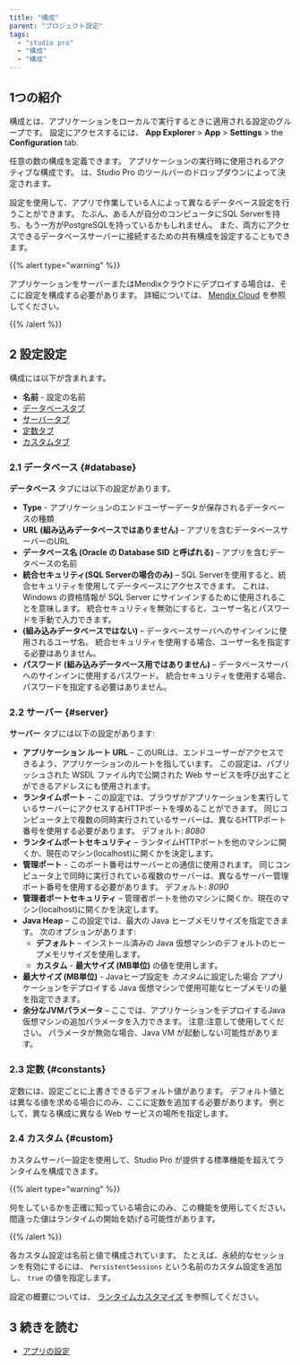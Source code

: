 ```yaml
---
title: "構成"
parent: "プロジェクト設定"
tags:
  - "studio pro"
  - "構成"
  - "構成"
---
```


## 1つの紹介

構成とは、アプリケーションをローカルで実行するときに適用される設定のグループです。 設定にアクセスするには、 **App Explorer** > **App** > **Settings** > the **Configuration** tab.

任意の数の構成を定義できます。 アプリケーションの実行時に使用されるアクティブな構成です。 は、Studio Pro のツールバーのドロップダウンによって決定されます。

設定を使用して、アプリで作業している人によって異なるデータベース設定を行うことができます。 たぶん、ある人が自分のコンピュータにSQL Serverを持ち、もう一方がPostgreSQLを持っているかもしれません。 また、両方にアクセスできるデータベースサーバーに接続するための共有構成を設定することもできます。

{{% alert type="warning" %}}

アプリケーションをサーバーまたはMendixクラウドにデプロイする場合は、そこに設定を構成する必要があります。 詳細については、 [Mendix Cloud](/developerportal/deploy/mendix-cloud-deploy) を参照してください。

{{% /alert %}}

## 2 設定設定

構成には以下が含まれます。

* **名前** - 設定の名前
* [データベースタブ](#database)
* [サーバータブ](#server)
* [定数タブ](#constants)
* [カスタムタブ](#custom)

### 2.1 データベース {#database}

**データベース** タブには以下の設定があります。

* **Type** - アプリケーションのエンドユーザーデータが保存されるデータベースの種類
* **URL (組み込みデータベースではありません)** – アプリを含むデータベースサーバーのURL
* **データベース名 (Oracle の Database SID と呼ばれる)** – アプリを含むデータベースの名前
* **統合セキュリティ(SQL Serverの場合のみ)** – SQL Serverを使用すると、統合セキュリティを使用してデータベースにアクセスできます。 これは、Windows の資格情報が SQL Server にサインインするために使用されることを意味します。 統合セキュリティを無効にすると、ユーザー名とパスワードを手動で入力できます。
* **(組み込みデータベースではない)** – データベースサーバへのサインインに使用されるユーザ名。 統合セキュリティを使用する場合、ユーザー名を指定する必要はありません。
* **パスワード (組み込みデータベース用ではありません)** – データベースサーバへのサインインに使用するパスワード。 統合セキュリティを使用する場合、パスワードを指定する必要はありません。

### 2.2 サーバー {#server}

**サーバー** タブには以下の設定があります:

* **アプリケーション ルート URL** – このURLは、エンドユーザーがアクセスできるよう、アプリケーションのルートを指しています。 この設定は、パブリッシュされた WSDL ファイル内で公開された Web サービスを呼び出すことができるアドレスにも使用されます。
* **ランタイムポート** – この設定では、ブラウザがアプリケーションを実行しているサーバーにアクセスするHTTPポートを埋めることができます。 同じコンピュータ上で複数の同時実行されているサーバーは、異なるHTTPポート番号を使用する必要があります。 デフォルト: *8080*
* **ランタイムポートセキュリティ** – ランタイムHTTPポートを他のマシンに開くか、現在のマシン(localhost)に開くかを決定します。
* **管理ポート** - このポート番号はサーバーとの通信に使用されます。 同じコンピュータ上で同時に実行されている複数のサーバーは、異なるサーバー管理ポート番号を使用する必要があります。 デフォルト: *8090*
* **管理者ポートセキュリティ** – 管理者ポートを他のマシンに開くか、現在のマシン(localhost)に開くかを決定します。
* **Java Heap** – この設定では、最大の Java ヒープメモリサイズを指定できます。 次のオプションがあります:
  * **デフォルト** – インストール済みの Java 仮想マシンのデフォルトのヒープメモリサイズを使用します。
  * **カスタム** - **最大サイズ (MB単位)** の値を使用します。
* **最大サイズ (MB単位)** - Javaヒープ設定を *カスタム*に設定した場合 アプリケーションをデプロイする Java 仮想マシンで使用可能なヒープメモリの量を指定できます。
* **余分なJVMパラメータ** – ここでは、アプリケーションをデプロイするJava仮想マシンの追加パラメータを入力できます。 注意:注意して使用してください。 パラメータが無効な場合、Java VM が起動しない可能性があります。

### 2.3 定数 {#constants}

定数には、設定ごとに上書きできるデフォルト値があります。 デフォルト値とは異なる値を求める場合にのみ、ここに定数を追加する必要があります。 例として、異なる構成に異なる Web サービスの場所を指定します。

### 2.4 カスタム {#custom}

カスタムサーバー設定を使用して、Studio Pro が提供する標準機能を超えてランタイムを構成できます。

{{% alert type="warning" %}}

何をしているかを正確に知っている場合にのみ、この機能を使用してください。 間違った値はランタイムの開始を妨げる可能性があります。

{{% /alert %}}

各カスタム設定は名前と値で構成されています。 たとえば、永続的なセッションを有効にするには、 `PersistentSessions` という名前のカスタム設定を追加し、 `true` の値を指定します。

設定の概要については、 [ランタイムカスタマイズ](custom-settings) を参照してください。

## 3 続きを読む

* [アプリの設定](プロジェクト設定)
